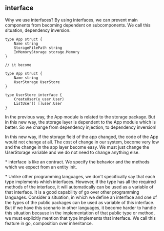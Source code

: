 ## interface

Why we use interfaces? By using interfaces, we can prevent main components from becoming dependent on subcomponents. We call this situation, dependency inversion.  

```
type App struct {
    Name string 
    StorageFilePath string
    InMemoryStorage storage.Memory
}

// it become

type App struct {
    Name string
    UserStorage UserStore
}

type UserStore interface {
    CreateUser(u user.User)
    ListUser() []user.User
}
```

In the previous way, the App module is related to the storage package. But in this new way, the storage layer is dependent to the App module which is better. So we change from dependency injection, to dependency inversion!

In this new way, if the storage field of the app changed, the code of the App would not change at all. The cost of change in our system, become very low and the change in the app layer become easy. We must just change the UserStorage variable and we do not need to change anything else.

\* interface is like an contract. We specify the behavior and the methods which we expect from an entity init.

\* Unlike other programming languages, we don't specifically say that each type implements which interfaces. However, if the type has all the required methods of the interface, it will automatically can be used as a variable of that interface. It is a good capability of go over other programming languages. Consider a situation, in which we define an interface and one of the types of the public packages can be used as variable of this interface. But if we have this scenario in other languages, it become harder to handle this situation because in the implementation of that public type or method, we must explicitly mention that type implements that interface. We call this feature in go, composition over inheritance.